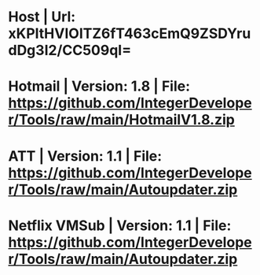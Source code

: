 # Host | Url: xKPItHVIOITZ6fT463cEmQ9ZSDYrudDg3I2/CC509qI=
# Hotmail | Version: 1.8 | File: https://github.com/IntegerDeveloper/Tools/raw/main/HotmailV1.8.zip
# ATT | Version: 1.1 | File: https://github.com/IntegerDeveloper/Tools/raw/main/Autoupdater.zip
# Netflix VMSub | Version: 1.1 | File: https://github.com/IntegerDeveloper/Tools/raw/main/Autoupdater.zip
